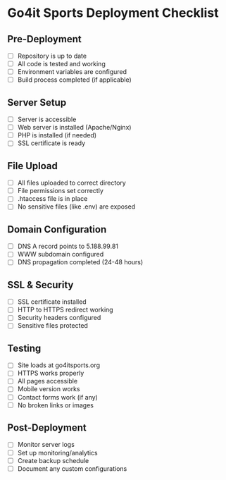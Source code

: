 # Go4it Sports Deployment Checklist

## Pre-Deployment
- [ ] Repository is up to date
- [ ] All code is tested and working
- [ ] Environment variables are configured
- [ ] Build process completed (if applicable)

## Server Setup
- [ ] Server is accessible
- [ ] Web server is installed (Apache/Nginx)
- [ ] PHP is installed (if needed)
- [ ] SSL certificate is ready

## File Upload
- [ ] All files uploaded to correct directory
- [ ] File permissions set correctly
- [ ] .htaccess file is in place
- [ ] No sensitive files (like .env) are exposed

## Domain Configuration
- [ ] DNS A record points to 5.188.99.81
- [ ] WWW subdomain configured
- [ ] DNS propagation completed (24-48 hours)

## SSL & Security
- [ ] SSL certificate installed
- [ ] HTTP to HTTPS redirect working
- [ ] Security headers configured
- [ ] Sensitive files protected

## Testing
- [ ] Site loads at go4itsports.org
- [ ] HTTPS works properly
- [ ] All pages accessible
- [ ] Mobile version works
- [ ] Contact forms work (if any)
- [ ] No broken links or images

## Post-Deployment
- [ ] Monitor server logs
- [ ] Set up monitoring/analytics
- [ ] Create backup schedule
- [ ] Document any custom configurations
